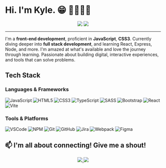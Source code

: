 # Hi. I'm Kyle. 😁 🤜🏼🤛🏼
<div align="center">
    <img src="https://img.shields.io/badge/Frontend-Developer-blue?style=for-the-badge" />
    <img src="https://img.shields.io/badge/Designer-orange?style=for-the-badge&logo=adobe" />
</div>

---

I'm a **front-end development**, proficient in **JavaScript**, **CSS3**. Currently diving deeper into **full stack development**, and learning React, Express, Node, and more. I'm amazed at what's available and love the journey through learning. Passionate about building digital, interactive experiences, and tools that can solve problems.

## Tech Stack

### Languages & Frameworks
![JavaScript](https://img.shields.io/badge/-JavaScript-F7DF1E?logo=javascript&logoColor=blue&style=flat-square)
![HTML5](https://img.shields.io/badge/-HTML5-E34F26?logo=html5&logoColor=white&style=flat-square)
![CSS3](https://img.shields.io/badge/-CSS3-1572B6?logo=css3&logoColor=white&style=flat-square)
![TypeScript](https://img.shields.io/badge/-TypeScript-007ACC?logo=typescript&logoColor=white&style=flat-square)
![SASS](https://img.shields.io/badge/-SASS-CC6699?logo=sass&logoColor=white&style=flat-square)
![Bootstrap](https://img.shields.io/badge/-Bootstrap-563D7C?logo=bootstrap&logoColor=white&style=flat-square)
![React](https://img.shields.io/badge/-React-61DAFB?logo=react&logoColor=grey&style=flat-square)
![Vite](https://img.shields.io/badge/-Vite-646CFF?logo=vite&logoColor=white&style=flat-square)

### Tools & Platforms
![VSCode](https://img.shields.io/badge/-VSCode-007ACC?logo=visual-studio-code&logoColor=white&style=flat-square)
![NPM](https://img.shields.io/badge/-NPM-CB3837?logo=npm&logoColor=white&style=flat-square)
![Git](https://img.shields.io/badge/-Git-F05032?logo=git&logoColor=white&style=flat-square)
![GitHub](https://img.shields.io/badge/-GitHub-181717?logo=github&logoColor=white&style=flat-square)
![Jira](https://img.shields.io/badge/-Jira-0052CC?logo=jira&logoColor=white&style=flat-square)
![Webpack](https://img.shields.io/badge/-Webpack-8DD6F9?logo=webpack&logoColor=white&style=flat-square)
![Figma](https://img.shields.io/badge/-Figma-F24E1E?logo=figma&logoColor=white&style=flat-square)

## 📫 I'm all about connecting! Give me a shout!

<p align="center">
  <a href="https://www.linkedin.com/in/kyleroberts">
    <img src="https://img.shields.io/badge/-LinkedIn-0A66C2?logo=linkedin&logoColor=white&style=for-the-badge">
  </a>
  <a href="https://krob79.github.io">
    <img src="https://img.shields.io/badge/-Portfolio-1DA1F2?logo=webpack&logoColor=white&style=for-the-badge">
  </a>
</p>
